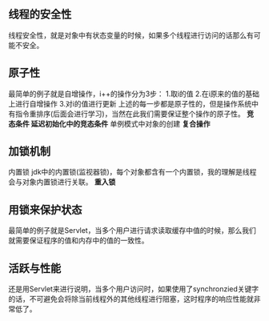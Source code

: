## 线程的安全性
线程安全性，就是对象中有状态变量的时候，如果多个线程进行访问的话那么有可能不安全。
## 原子性
最简单的例子就是自增操作，i++的操作分为3步：
1.取i的值
2.在i原来的值的基础上进行自增操作
3.对i的值进行更新
上述的每一步都是原子性的，但是操作系统中有指令重排序(后面会进行学习)，当然在此我们需要保证整个操作的原子性。
**竞态条件 延迟初始化中的竞态条件**
单例模式中对象的创建
**复合操作**
## 加锁机制
内置锁
jdk中的内置锁(监视器锁)，每个对象都含有一个内置锁，我的理解是线程会与对象内置锁进行关联。
**重入锁**
## 用锁来保护状态
最简单的例子就是Servlet，当多个用户进行请求读取缓存中值的时候，那么我们就需要保证程序的值和内存中的值的一致性。
## 活跃与性能
还是用Servlet来进行说明，当多个用户访问时，如果使用了synchronzied关键字的话，不可避免会将除当前线程外的其他线程进行阻塞，这时程序的响应性能就非常低了。